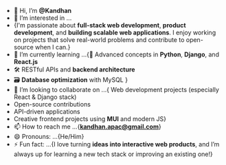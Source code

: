 - 👋 Hi, I’m **@Kandhan**
- 👀 I’m interested in ...
- {I'm passionate about **full-stack web development**, **product development**, and **building scalable web applications**. I enjoy working on projects that solve real-world problems and contribute to open-source when I can.}
- 🌱 I’m currently learning ...{🔧 Advanced concepts in **Python**, **Django**, and **React.js**  
- 🛠️ RESTful APIs and **backend architecture**
- 🗃️ **Database optimization** with MySQL }
- 💞️ I’m looking to collaborate on ...{ Web development projects (especially React & Django stack)  
- Open-source contributions  
- API-driven applications  
- Creative frontend projects using **MUI** and modern JS}
- 📫 How to reach me ...{**kandhan.apac@gmail.com**}
- 😄 Pronouns: ...{He/Him}
- ⚡ Fun fact: ...{I love turning **ideas into interactive web products**, and I’m always up for learning a new tech stack or improving an existing one!}

<!---
KandhanAsura/KandhanAsura is a ✨ special ✨ repository because its `README.md` (this file) appears on your GitHub profile.
You can click the Preview link to take a look at your changes.
--->
